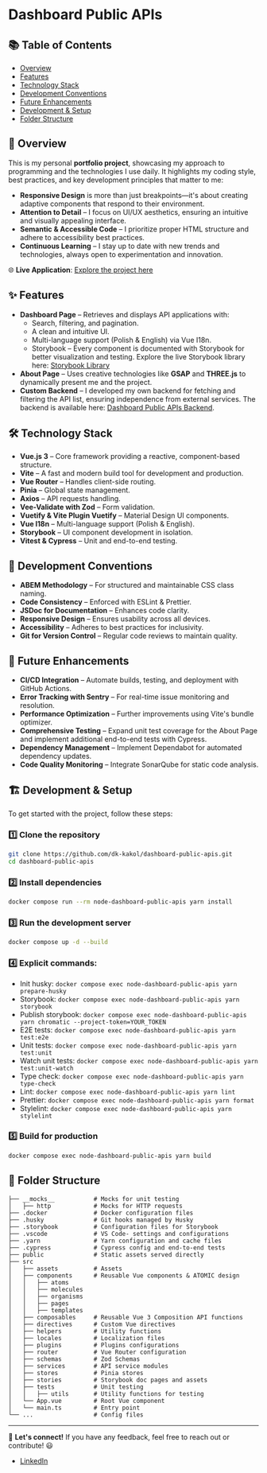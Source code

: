 # Dashboard Public APIs

## 📚 Table of Contents

- [Overview](#-overview)
- [Features](#-features)
- [Technology Stack](#️-technology-stack)
- [Development Conventions](#-development-conventions)
- [Future Enhancements](#-future-enhancements)
- [Development & Setup](#️-development--setup)
- [Folder Structure](#-folder-structure)

## 📖 Overview

This is my personal **portfolio project**, showcasing my approach to programming and the technologies I use daily. It highlights my coding style, best practices, and key development principles that matter to me:

- **Responsive Design** is more than just breakpoints—it's about creating adaptive components that respond to their environment.
- **Attention to Detail** – I focus on UI/UX aesthetics, ensuring an intuitive and visually appealing interface.
- **Semantic & Accessible Code** – I prioritize proper HTML structure and adhere to accessibility best practices.
- **Continuous Learning** – I stay up to date with new trends and technologies, always open to experimentation and innovation.

🌐 **Live Application**: [Explore the project here](https://portfolio.kakol.in/about)

## ✨ Features

- **Dashboard Page** – Retrieves and displays API applications with:
  - Search, filtering, and pagination.
  - A clean and intuitive UI.
  - Multi-language support (Polish & English) via Vue I18n.
  - Storybook – Every component is documented with Storybook for better visualization and testing. Explore the live Storybook library here: [Storybook Library](https://www.chromatic.com/library?appId=67cecac7536e9d35b796a09d&branch=master)
- **About Page** – Uses creative technologies like **GSAP** and **THREE.js** to dynamically present me and the project.
- **Custom Backend** – I developed my own backend for fetching and filtering the API list, ensuring independence from external services. The backend is available here: [Dashboard Public APIs Backend](https://github.com/dk-kakol/dashboard-public-apis-backend).

## 🛠️ Technology Stack

- **Vue.js 3** – Core framework providing a reactive, component-based structure.
- **Vite** – A fast and modern build tool for development and production.
- **Vue Router** – Handles client-side routing.
- **Pinia** – Global state management.
- **Axios** – API requests handling.
- **Vee-Validate with Zod** – Form validation.
- **Vuetify & Vite Plugin Vuetify** – Material Design UI components.
- **Vue I18n** – Multi-language support (Polish & English).
- **Storybook** – UI component development in isolation.
- **Vitest & Cypress** – Unit and end-to-end testing.

## 📌 Development Conventions

- **ABEM Methodology** – For structured and maintainable CSS class naming.
- **Code Consistency** – Enforced with ESLint & Prettier.
- **JSDoc for Documentation** – Enhances code clarity.
- **Responsive Design** – Ensures usability across all devices.
- **Accessibility** – Adheres to best practices for inclusivity.
- **Git for Version Control** – Regular code reviews to maintain quality.

## 🚀 Future Enhancements

- **CI/CD Integration** – Automate builds, testing, and deployment with GitHub Actions.
- **Error Tracking with Sentry** – For real-time issue monitoring and resolution.
- **Performance Optimization** – Further improvements using Vite's bundle optimizer.
- **Comprehensive Testing** – Expand unit test coverage for the About Page and implement additional end-to-end tests with Cypress.
- **Dependency Management** – Implement Dependabot for automated dependency updates.
- **Code Quality Monitoring** – Integrate SonarQube for static code analysis.

## 🏗️ Development & Setup

To get started with the project, follow these steps:

### 1️⃣ Clone the repository

```sh
git clone https://github.com/dk-kakol/dashboard-public-apis.git
cd dashboard-public-apis
```

### 2️⃣ Install dependencies

```sh
docker compose run --rm node-dashboard-public-apis yarn install
```

### 3️⃣ Run the development server

```sh
docker compose up -d --build
```

### 4️⃣ Explicit commands:

- Init husky: `docker compose exec node-dashboard-public-apis yarn prepare-husky`
- Storybook: `docker compose exec node-dashboard-public-apis yarn storybook`
- Publish storybook: `docker compose exec node-dashboard-public-apis yarn chromatic --project-token=YOUR_TOKEN`
- E2E tests: `docker compose exec node-dashboard-public-apis yarn test:e2e`
- Unit tests: `docker compose exec node-dashboard-public-apis yarn test:unit`
- Watch unit tests: `docker compose exec node-dashboard-public-apis yarn test:unit-watch`
- Type check: `docker compose exec node-dashboard-public-apis yarn type-check`
- Lint: `docker compose exec node-dashboard-public-apis yarn lint`
- Prettier: `docker compose exec node-dashboard-public-apis yarn format`
- Stylelint: `docker compose exec node-dashboard-public-apis yarn stylelint`

### 5️⃣ Build for production

```sh
docker compose exec node-dashboard-public-apis yarn build
```

## 📂 Folder Structure

```
├── __mocks__           # Mocks for unit testing
│   ├── http            # Mocks for HTTP requests
├── .docker             # Docker configuration files
├── .husky              # Git hooks managed by Husky
├── .storybook          # Configuration files for Storybook
├── .vscode             # VS Code- settings and configurations
├── .yarn               # Yarn configuration and cache files
├── .cypress            # Cypress config and end-to-end tests
├── public              # Static assets served directly
├── src
│   ├── assets          # Assets
│   ├── components      # Reusable Vue components & ATOMIC design
│   │   ├── atoms
│   │   ├── molecules
│   │   ├── organisms
│   │   ├── pages
│   │   ├── templates
│   ├── composables     # Reusable Vue 3 Composition API functions
│   ├── directives      # Custom Vue directives
│   ├── helpers         # Utility functions
│   ├── locales         # Localization files
│   ├── plugins         # Plugins configurations
│   ├── router          # Vue Router configuration
│   ├── schemas         # Zod Schemas
│   ├── services        # API service modules
│   ├── stores          # Pinia stores
│   ├── stories         # Storybook doc pages and assets
│   ├── tests           # Unit testing
│   │   ├── utils       # Utility functions for testing
│   └── App.vue         # Root Vue component
│   └── main.ts         # Entry point
└── ...                 # Config files
```

---

🤝 **Let's connect!** If you have any feedback, feel free to reach out or contribute! 😃

- [LinkedIn](https://www.linkedin.com/in/kakol-dariusz)
